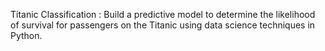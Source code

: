 Titanic Classification :
Build a predictive model to determine the
likelihood of survival for passengers on
the Titanic using data science techniques
in Python.
